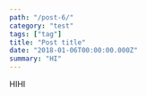 ```yaml
---
path: "/post-6/"
category: "test"
tags: ["tag"]
title: "Post title"
date: "2018-01-06T00:00:00.000Z"
summary: "HI"
---
```


HIHI
